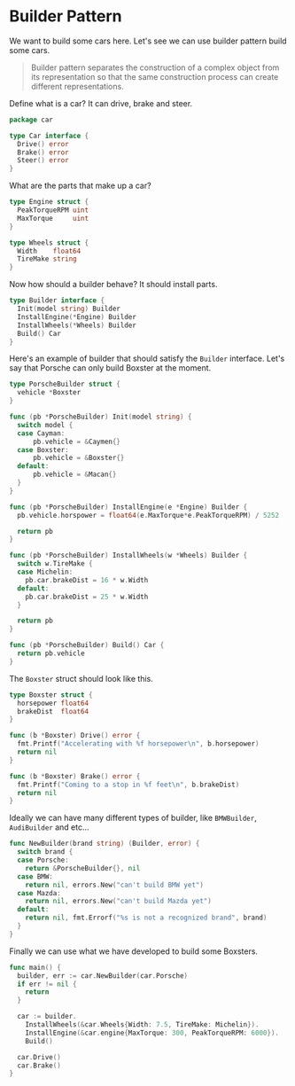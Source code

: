 # Builder Pattern

We want to build some cars here. Let's see we can use builder pattern build some cars.

> Builder pattern separates the construction of a complex object from its representation so that
> the same construction process can create different representations.

Define what is a car? It can drive, brake and steer.

```go
package car

type Car interface {
  Drive() error
  Brake() error
  Steer() error
}
```

What are the parts that make up a car?

```go
type Engine struct {
  PeakTorqueRPM uint
  MaxTorque     uint
}

type Wheels struct {
  Width    float64
  TireMake string
}
```

Now how should a builder behave? It should install parts.

```go
type Builder interface {
  Init(model string) Builder
  InstallEngine(*Engine) Builder
  InstallWheels(*Wheels) Builder
  Build() Car
}
```

Here's an example of builder that should satisfy the `Builder` interface. Let's say that Porsche can
only build Boxster at the moment.

```go
type PorscheBuilder struct {
  vehicle *Boxster
}

func (pb *PorscheBuilder) Init(model string) {
  switch model {
  case Cayman:
      pb.vehicle = &Caymen{}
  case Boxster:
      pb.vehicle = &Boxster{}
  default:
      pb.vehicle = &Macan{}
  }
}

func (pb *PorscheBuilder) InstallEngine(e *Engine) Builder {
  pb.vehicle.horspower = float64(e.MaxTorque*e.PeakTorqueRPM) / 5252

  return pb
}

func (pb *PorscheBuilder) InstallWheels(w *Wheels) Builder {
  switch w.TireMake {
  case Michelin:
    pb.car.brakeDist = 16 * w.Width
  default:
    pb.car.brakeDist = 25 * w.Width
  }

  return pb
}

func (pb *PorscheBuilder) Build() Car {
  return pb.vehicle
}
```

The `Boxster` struct should look like this.

```go
type Boxster struct {
  horsepower float64
  brakeDist  float64
}

func (b *Boxster) Drive() error {
  fmt.Printf("Accelerating with %f horsepower\n", b.horsepower)
  return nil
}

func (b *Boxster) Brake() error {
  fmt.Printf("Coming to a stop in %f feet\n", b.brakeDist)
  return nil
}
```

Ideally we can have many different types of builder, like `BMWBuilder`, `AudiBuilder` and etc...

```go
func NewBuilder(brand string) (Builder, error) {
  switch brand {
  case Porsche:
    return &PorscheBuilder{}, nil
  case BMW:
    return nil, errors.New("can't build BMW yet")
  case Mazda:
    return nil, errors.New("can't build Mazda yet")
  default:
    return nil, fmt.Errorf("%s is not a recognized brand", brand)
  }
}
```

Finally we can use what we have developed to build some Boxsters.

```go
func main() {
  builder, err := car.NewBuilder(car.Porsche)
  if err != nil {
    return
  }

  car := builder.
    InstallWheels(&car.Wheels{Width: 7.5, TireMake: Michelin}).
    InstallEngine(&car.engine{MaxTorque: 300, PeakTorqueRPM: 6000}).
    Build()

  car.Drive()
  car.Brake()
}
```